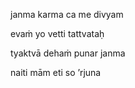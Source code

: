 janma karma ca me divyam

evaṁ yo vetti tattvataḥ

tyaktvā dehaṁ punar janma

naiti mām eti so ’rjuna